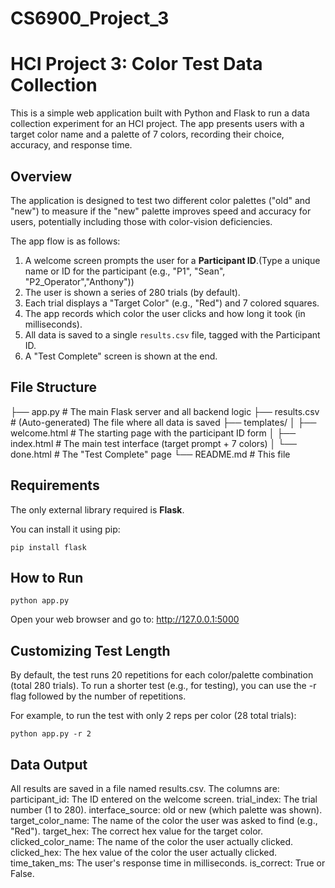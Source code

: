 # CS6900_Project_3
# HCI Project 3: Color Test Data Collection

This is a simple web application built with Python and Flask to run a data collection experiment for an HCI project. The app presents users with a target color name and a palette of 7 colors, recording their choice, accuracy, and response time.

## Overview

The application is designed to test two different color palettes ("old" and "new") to measure if the "new" palette improves speed and accuracy for users, potentially including those with color-vision deficiencies.

The app flow is as follows:
1.  A welcome screen prompts the user for a **Participant ID**.(Type a unique name or ID for the participant (e.g., "P1", "Sean", "P2_Operator","Anthony"))
2.  The user is shown a series of 280 trials (by default).
3.  Each trial displays a "Target Color" (e.g., "Red") and 7 colored squares.
4.  The app records which color the user clicks and how long it took (in milliseconds).
5.  All data is saved to a single `results.csv` file, tagged with the Participant ID.
6.  A "Test Complete" screen is shown at the end.

## File Structure
├── app.py # The main Flask server and all backend logic 
├── results.csv # (Auto-generated) The file where all data is saved 
├── templates/ 
│ ├── welcome.html # The starting page with the participant ID form 
│ ├── index.html # The main test interface (target prompt + 7 colors) 
│ └── done.html # The "Test Complete" page 
└── README.md # This file

## Requirements

The only external library required is **Flask**.

You can install it using pip:

```
pip install flask
```

## How to Run

```
python app.py
```

Open your web browser and go to: http://127.0.0.1:5000

## Customizing Test Length
By default, the test runs 20 repetitions for each color/palette combination (total 280 trials). To run a shorter test (e.g., for testing), you can use the -r flag followed by the number of repetitions.

For example, to run the test with only 2 reps per color (28 total trials):

```
python app.py -r 2
```


## Data Output
All results are saved in a file named results.csv. The columns are:
participant_id: The ID entered on the welcome screen.
trial_index: The trial number (1 to 280).
interface_source: old or new (which palette was shown).
target_color_name: The name of the color the user was asked to find (e.g., "Red").
target_hex: The correct hex value for the target color.
clicked_color_name: The name of the color the user actually clicked.
clicked_hex: The hex value of the color the user actually clicked.
time_taken_ms: The user's response time in milliseconds.
is_correct: True or False.